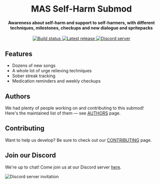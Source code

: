 <h1 align="center">MAS Self-Harm Submod</h1>
<h4 align="center">Awareness about self-harm and support to self-harmers, with different
techniques, milestones, checkups and new dialogue and spritepacks</h3>
<p align="center">
  <a href="https://github.com/my-otter-self/monika_selfharm/actions/workflows/lint-on-push.yml">
    <img alt="Build status" src="https://img.shields.io/github/workflow/status/my-otter-self/monika_selfharm/Lint%20source%20tree%20on%20push/main">
  </a>
  <a href="https://github.com/my-otter-self/monika_selfharm/releases/latest">
    <img alt="Latest release" src="https://img.shields.io/github/v/release/my-otter-self/monika_selfharm">
  </a>
  <a href="https://mon.icu/discord">
    <img alt="Discord server" src="https://discordapp.com/api/guilds/970747033071804426/widget.png?style=shield">
  </a>
</p>

## Features

  * Dozens of new songs
  * A whole lot of urge relieving techniques
  * Sober streak tracking
  * Medication reminders and weekly checkups


## Authors

We had plenty of people working on and contributing to this submod! Here's the maintained list of them — see [AUTHORS](AUTHORS.md) page.


## Contributing

Want to help us develop? Be sure to check out our [CONTRIBUTING](CONTRIBUTING.md) page.


## Join our Discord

We're up to chat! Come join us at our Discord server [here](https://mon.icu/discord).

![Discord server invitation](https://discordapp.com/api/guilds/970747033071804426/widget.png?style=banner3)

